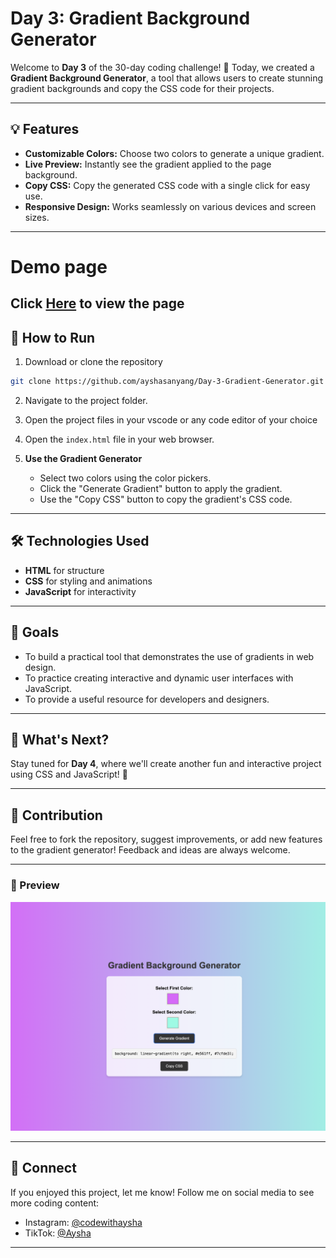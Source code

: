 # Day 3: Gradient Background Generator

Welcome to **Day 3** of the 30-day coding challenge! 🎉 Today, we created a **Gradient Background Generator**, a tool that allows users to create stunning gradient backgrounds and copy the CSS code for their projects.

---

## 💡 Features
- **Customizable Colors:** Choose two colors to generate a unique gradient.
- **Live Preview:** Instantly see the gradient applied to the page background.
- **Copy CSS:** Copy the generated CSS code with a single click for easy use.
- **Responsive Design:** Works seamlessly on various devices and screen sizes.

---
# Demo page
Click [Here](https://ayshasanyang.github.io/Day-3-Gradient-Generator/) to view the page
---

## 🚀 How to Run
1. Download or clone the repository
```bash
git clone https://github.com/ayshasanyang/Day-3-Gradient-Generator.git
```
2. Navigate to the project folder.
3. Open the project files in your vscode or any code editor of your choice
4. Open the `index.html` file in your web browser.

3. **Use the Gradient Generator**
   - Select two colors using the color pickers.
   - Click the "Generate Gradient" button to apply the gradient.
   - Use the "Copy CSS" button to copy the gradient's CSS code.

---

## 🛠️ Technologies Used
- **HTML** for structure
- **CSS** for styling and animations
- **JavaScript** for interactivity

---

## 🎯 Goals
- To build a practical tool that demonstrates the use of gradients in web design.
- To practice creating interactive and dynamic user interfaces with JavaScript.
- To provide a useful resource for developers and designers.

---

## 🌟 What's Next?
Stay tuned for **Day 4**, where we'll create another fun and interactive project using CSS and JavaScript! 🚀

---

## 🤝 Contribution
Feel free to fork the repository, suggest improvements, or add new features to the gradient generator! Feedback and ideas are always welcome.

---

### 📸 Preview
![Gradient Background Generator Preview](img/gradient-generator.png)

---

## 📢 Connect
If you enjoyed this project, let me know! Follow me on social media to see more coding content:
- Instagram: [@codewithaysha](#)
- TikTok: [@Aysha](#)

---

